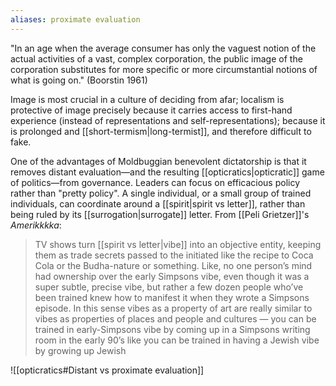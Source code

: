 ```yaml
---
aliases: proximate evaluation
---
```


"In an age when the average consumer has only the vaguest notion of the actual activities of a vast, complex corporation, the public image of the corporation substitutes for more specific or more circumstantial notions of what is going on." (Boorstin 1961)

Image is most crucial in a culture of deciding from afar; localism is protective of image precisely because it carries access to first-hand experience (instead of representations and self-representations); because it is prolonged and [[short-termism|long-termist]], and therefore difficult to fake.

One of the advantages of Moldbuggian benevolent dictatorship is that it removes distant evaluation—and the resulting [[opticratics|opticratic]] game of politics—from governance. Leaders can focus on efficacious policy rather than "pretty policy". A single individual, or a small group of trained individuals, can coordinate around a [[spirit|spirit vs letter]], rather than being ruled by its [[surrogation|surrogate]] letter. From [[Peli Grietzer]]'s _Amerikkkka_:

> TV shows turn [[spirit vs letter|vibe]] into an objective entity, keeping them as trade secrets passed to the initiated like the recipe to Coca Cola or the Budha-nature or something. Like, no one person’s mind had ownership over the early Simpsons vibe, even though it was a super subtle, precise vibe, but rather a few dozen people who’ve been trained knew how to manifest it when they wrote a Simpsons episode. In this sense vibes as a property of art are really similar to vibes as properties of places and people and cultures — you can be trained in early-Simpsons vibe by coming up in a Simpsons writing room in the early 90’s like you can be trained in having a Jewish vibe by growing up Jewish

![[opticratics#Distant vs proximate evaluation]]